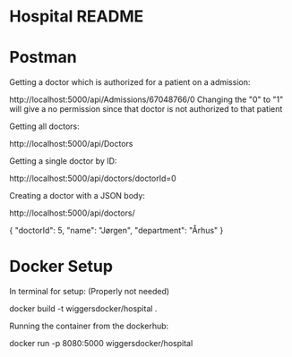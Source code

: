 # Hospital README

# Postman

Getting a doctor which is authorized for a patient on a admission:

http://localhost:5000/api/Admissions/67048766/0   Changing the "0" to "1" will give a no permission since that doctor is not authorized to that patient

Getting all doctors:

http://localhost:5000/api/Doctors

Getting a single doctor by ID:

http://localhost:5000/api/doctors/doctorId=0

Creating a doctor with a JSON body:

http://localhost:5000/api/doctors/

{
    "doctorId": 5,
    "name": "Jørgen",
    "department": "Århus"
}


# Docker Setup

In terminal for setup: (Properly not needed)

docker build -t wiggersdocker/hospital .

Running the container from the dockerhub:

docker run -p 8080:5000 wiggersdocker/hospital 
